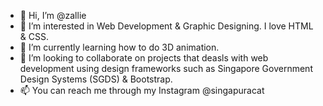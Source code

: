 - 👋 Hi, I’m @zallie
- 👀 I’m interested in Web Development & Graphic Designing. I love HTML & CSS.
- 🌱 I’m currently learning how to do 3D animation.
- 💞️ I’m looking to collaborate on projects that deasls with web development using design frameworks such as Singapore Government Design Systems (SGDS) & Bootstrap.
- 📫 You can reach me through my Instagram @singapuracat

<!---
zallie/zallie is a ✨ special ✨ repository because its `README.md` (this file) appears on your GitHub profile.
You can click the Preview link to take a look at your changes.
--->
